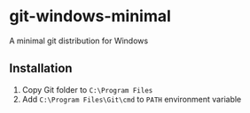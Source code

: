 # git-windows-minimal
A minimal git distribution for Windows

## Installation
1. Copy Git folder to `C:\Program Files`
2. Add `C:\Program Files\Git\cmd` to `PATH` environment variable
